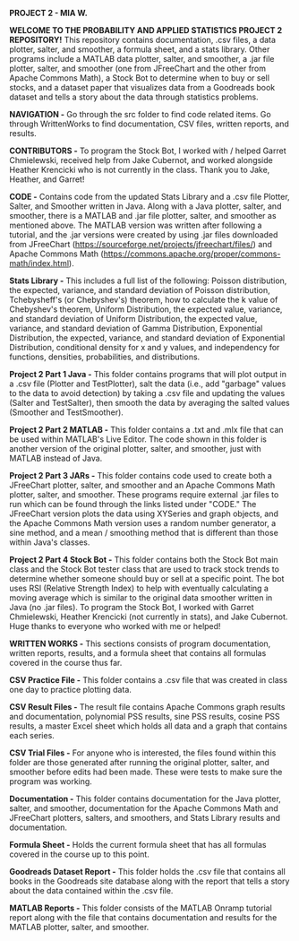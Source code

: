 **PROJECT 2 - MIA W.**

**WELCOME TO THE PROBABILITY AND APPLIED STATISTICS PROJECT 2 REPOSITORY!**
This repository contains documentation, .csv files, a data plotter, salter, and smoother, a formula sheet, and a stats library. Other programs include a MATLAB
data plotter, salter, and smoother, a .jar file plotter, salter, and smoother (one from JFreeChart and the other from Apache Commons Math), a Stock Bot to determine
when to buy or sell stocks, and a dataset paper that visualizes data from a Goodreads book dataset and tells a story about the data through statistics problems.

**NAVIGATION -** Go through the src folder to find code related items. Go through WrittenWorks to find documentation, CSV files, written reports, and results.

**CONTRIBUTORS -** To program the Stock Bot, I worked with / helped Garret Chmielewski, received help from Jake Cubernot, and worked alongside Heather Krencicki who
is not currently in the class. Thank you to Jake, Heather, and Garret!

**CODE -**
Contains code from the updated Stats Library and a .csv file Plotter, Salter, and Smoother written in Java. Along with a Java plotter, salter, and smoother,
there is a MATLAB and .jar file plotter, salter, and smoother as mentioned above. The MATLAB version was written after following a tutorial, and the .jar versions were created by using .jar files downloaded from JFreeChart (https://sourceforge.net/projects/jfreechart/files/) and Apache Commons Math (https://commons.apache.org/proper/commons-math/index.html).

**Stats Library -** This includes a full list of the following:
Poisson distribution, the expected, variance, and standard deviation of Poisson distribution, Tchebysheff's (or Chebyshev's) theorem, how to calculate the k
value of Chebyshev's theorem, Uniform Distribution, the expected value, variance, and standard deviation of Uniform Distribution, the expected value, variance, and
standard deviation of Gamma Distribution, Exponential Distribution, the expected, variance, and standard deviation of Exponential Distribution, conditional density for
x and y values, and independency for functions, densities, probabilities, and distributions.

**Project 2 Part 1 Java -** This folder contains programs that will plot output in a .csv file (Plotter and TestPlotter),
salt the data (i.e., add "garbage" values to the data to avoid detection) by taking a .csv file and updating the values
(Salter and TestSalter), then smooth the data by averaging the salted values (Smoother and TestSmoother).

**Project 2 Part 2 MATLAB -** This folder contains a .txt and .mlx file that can be used within MATLAB's Live Editor. The code shown in this
folder is another version of the original plotter, salter, and smoother, just with MATLAB instead of Java.

**Project 2 Part 3 JARs -** This folder contains code used to create both a JFreeChart plotter, salter, and smoother and an Apache Commons Math plotter, salter, and
smoother. These programs require external .jar files to run which can be found through the links listed under "CODE." The JFreeChart version plots the data using
XYSeries and graph objects, and the Apache Commons Math version uses a random number generator, a sine method, and a mean / smoothing method that is different
than those within Java's classes.

**Project 2 Part 4 Stock Bot -** This folder contains both the Stock Bot main class and the Stock Bot tester class that are used to track stock trends to determine whether
someone should buy or sell at a specific point. The bot uses RSI (Relative Strength Index) to help with eventually calculating a moving average which is similar
to the original data smoother written in Java (no .jar files). To program the Stock Bot, I worked with Garret Chmielewski, Heather Krencicki (not currently in stats), and
Jake Cubernot. Huge thanks to everyone who worked with me or helped!


**WRITTEN WORKS -**
This sections consists of program documentation, written reports, results, and a formula sheet that contains all formulas covered in the course thus far.

**CSV Practice File -** This folder contains a .csv file that was created in class one day to practice plotting data.

**CSV Result Files -** The result file contains Apache Commons graph results and documentation, polynomial PSS results, sine PSS results, cosine PSS results, a master
Excel sheet which holds all data and a graph that contains each series.

**CSV Trial Files -** For anyone who is interested, the files found within this folder are those generated after running the original plotter, salter, and smoother
before edits had been made. These were tests to make sure the program was working.

**Documentation -** This folder contains documentation for the Java plotter, salter, and smoother, documentation for the Apache Commons Math and JFreeChart plotters, 
salters, and smoothers, and Stats Library results and documentation.

**Formula Sheet -** Holds the current formula sheet that has all formulas covered in the course up to this point.

**Goodreads Dataset Report -** This folder holds the .csv file that contains all books in the Goodreads site database along with the report that tells a story about
the data contained within the .csv file.

**MATLAB Reports -** This folder consists of the MATLAB Onramp tutorial report along with the file that contains documentation and results for the MATLAB 
plotter, salter, and smoother.
